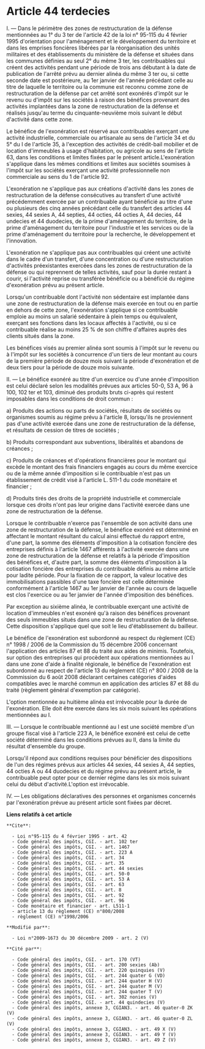 # Article 44 terdecies

I. ― Dans le périmètre des zones de restructuration de la défense mentionnées au 1° du 3 ter de l'article 42 de la loi n°
95-115 du 4 février 1995 d'orientation pour l'aménagement et le développement du territoire et dans les emprises foncières
libérées par la réorganisation des unités militaires et des établissements du ministère de la défense et situées dans les
communes définies au seul 2° du même 3 ter, les contribuables qui créent des activités pendant une période de trois ans
débutant à la date de publication de l'arrêté prévu au dernier alinéa du même 3 ter ou, si cette seconde date est
postérieure, au 1er janvier de l'année précédant celle au titre de laquelle le territoire ou la commune est reconnu comme
zone de restructuration de la défense par cet arrêté sont exonérés d'impôt sur le revenu ou d'impôt sur les sociétés à raison
des bénéfices provenant des activités implantées dans la zone de restructuration de la défense et réalisés jusqu'au terme du
cinquante-neuvième mois suivant le début d'activité dans cette zone. 

Le bénéfice de l'exonération est réservé aux contribuables exerçant une activité industrielle, commerciale ou artisanale au
sens de l'article 34 et du 5° du I de l'article 35, à l'exception des activités de crédit-bail mobilier et de location
d'immeubles à usage d'habitation, ou agricole au sens de l'article 63, dans les conditions et limites fixées par le présent
article.L'exonération s'applique dans les mêmes conditions et limites aux sociétés soumises à l'impôt sur les sociétés
exerçant une activité professionnelle non commerciale au sens du 1 de l'article 92.

L'exonération ne s'applique pas aux créations d'activité dans les zones de restructuration de la défense consécutives au
transfert d'une activité précédemment exercée par un contribuable ayant bénéficié au titre d'une ou plusieurs des cinq années
précédant celle du transfert des articles 44 sexies, 44 sexies A, 44 septies, 44 octies, 44 octies A, 44 decies, 44 undecies
et 44 duodecies, de la prime d'aménagement du territoire, de la prime d'aménagement du territoire pour l'industrie et les
services ou de la prime d'aménagement du territoire pour la recherche, le développement et l'innovation.

L'exonération ne s'applique pas aux contribuables qui créent une activité dans le cadre d'un transfert, d'une concentration
ou d'une restructuration d'activités préexistantes exercées dans les zones de restructuration de la défense ou qui reprennent
de telles activités, sauf pour la durée restant à courir, si l'activité reprise ou transférée bénéficie ou a bénéficié du
régime d'exonération prévu au présent article. 

Lorsqu'un contribuable dont l'activité non sédentaire est implantée dans une zone de restructuration de la défense mais
exercée en tout ou en partie en dehors de cette zone, l'exonération s'applique si ce contribuable emploie au moins un salarié
sédentaire à plein temps ou équivalent, exerçant ses fonctions dans les locaux affectés à l'activité, ou si ce contribuable
réalise au moins 25 % de son chiffre d'affaires auprès des clients situés dans la zone. 

Les bénéfices visés au premier alinéa sont soumis à l'impôt sur le revenu ou à l'impôt sur les sociétés à concurrence d'un
tiers de leur montant au cours de la première période de douze mois suivant la période d'exonération et de deux tiers pour la
période de douze mois suivante. 

II. ― Le bénéfice exonéré au titre d'un exercice ou d'une année d'imposition est celui déclaré selon les modalités prévues
aux articles 50-0, 53 A, 96 à 100, 102 ter et 103, diminué des produits bruts ci-après qui restent imposables dans les
conditions de droit commun : 

a) Produits des actions ou parts de sociétés, résultats de sociétés ou organismes soumis au régime prévu à l'article 8,
lorsqu'ils ne proviennent pas d'une activité exercée dans une zone de restructuration de la défense, et résultats de cession
de titres de sociétés ; 

b) Produits correspondant aux subventions, libéralités et abandons de créances ; 

c) Produits de créances et d'opérations financières pour le montant qui excède le montant des frais financiers engagés au
cours du même exercice ou de la même année d'imposition si le contribuable n'est pas un établissement de crédit visé à
l'article L. 511-1 du code monétaire et financier ; 

d) Produits tirés des droits de la propriété industrielle et commerciale lorsque ces droits n'ont pas leur origine dans
l'activité exercée dans une zone de restructuration de la défense. 

Lorsque le contribuable n'exerce pas l'ensemble de son activité dans une zone de restructuration de la défense, le bénéfice
exonéré est déterminé en affectant le montant résultant du calcul ainsi effectué du rapport entre, d'une part, la somme des
éléments d'imposition à la cotisation foncière des entreprises définis à l'article 1467              afférents à l'activité
exercée dans une zone de restructuration de la défense et relatifs à la période d'imposition des bénéfices et, d'autre part,
la somme des éléments d'imposition à la cotisation foncière des entreprises du contribuable définis au même article pour
ladite période. Pour la fixation de ce rapport, la valeur locative des immobilisations passibles d'une taxe foncière est
celle déterminée conformément à l'article 1467 au 1er janvier de l'année au cours de laquelle est clos l'exercice ou au 1er
janvier de l'année d'imposition des bénéfices. 

Par exception au sixième alinéa, le contribuable exerçant une activité de location d'immeubles n'est exonéré qu'à raison des
bénéfices provenant des seuls immeubles situés dans une zone de restructuration de la défense. Cette disposition s'applique
quel que soit le lieu d'établissement du bailleur. 

Le bénéfice de l'exonération est subordonné au respect du règlement (CE) n° 1998 / 2006 de la Commission du 15 décembre 2006
concernant l'application des articles 87 et 88 du traité aux aides de minimis. Toutefois, sur option des entreprises qui
procèdent aux opérations mentionnées au I dans une zone d'aide à finalité régionale, le bénéfice de l'exonération est
subordonné au respect de l'article 13 du règlement (CE) n° 800 / 2008 de la Commission du 6 août 2008 déclarant certaines
catégories d'aides compatibles avec le marché commun en application des articles 87 et 88 du traité (règlement général
d'exemption par catégorie).

L'option mentionnée au huitième alinéa est irrévocable pour la durée de l'exonération. Elle doit être exercée dans les six
mois suivant les opérations mentionnées au I. 

III. ― Lorsque le contribuable mentionné au I est une société membre d'un groupe fiscal visé à l'article 223 A, le bénéfice
exonéré est celui de cette société déterminé dans les conditions prévues au II, dans la limite du résultat d'ensemble du
groupe. 

Lorsqu'il répond aux conditions requises pour bénéficier des dispositions de l'un des régimes prévus aux articles 44 sexies,
44 sexies A, 44 septies, 44 octies A ou 44 duodecies et du régime prévu au présent article, le contribuable peut opter pour
ce dernier régime dans les six mois suivant celui du début d'activité.L'option est irrévocable. 

IV. ― Les obligations déclaratives des personnes et organismes concernés par l'exonération prévue au présent article sont
fixées par décret.

**Liens relatifs à cet article**

	**Cite**:

	  - Loi n°95-115 du 4 février 1995 - art. 42
	  - Code général des impôts, CGI. - art. 102 ter
	  - Code général des impôts, CGI. - art. 1467
	  - Code général des impôts, CGI. - art. 223 A
	  - Code général des impôts, CGI. - art. 34
	  - Code général des impôts, CGI. - art. 35
	  - Code général des impôts, CGI. - art. 44 sexies
	  - Code général des impôts, CGI. - art. 50-0
	  - Code général des impôts, CGI. - art. 53 A
	  - Code général des impôts, CGI. - art. 63
	  - Code général des impôts, CGI. - art. 8
	  - Code général des impôts, CGI. - art. 92
	  - Code général des impôts, CGI. - art. 96
	  - Code monétaire et financier - art. L511-1
	  - article 13 du règlement (CE) n°800/2008
	  - règlement (CE) n°1998/2006

	**Modifié par**:

	  - Loi n°2009-1673 du 30 décembre 2009 - art. 2 (V)

	**Cité par**:

	  - Code général des impôts, CGI. - art. 170 (VT)
	  - Code général des impôts, CGI. - art. 200 sexies (Ab)
	  - Code général des impôts, CGI. - art. 220 quinquies (V)
	  - Code général des impôts, CGI. - art. 244 quater G (VD)
	  - Code général des impôts, CGI. - art. 244 quater H (V)
	  - Code général des impôts, CGI. - art. 244 quater M (V)
	  - Code général des impôts, CGI. - art. 244 quater T (V)
	  - Code général des impôts, CGI. - art. 302 nonies (V)
	  - Code général des impôts, CGI. - art. 44 quindecies (V)
	  - Code général des impôts, annexe 3, CGIAN3. - art. 46 quater-0 ZK (V)
	  - Code général des impôts, annexe 3, CGIAN3. - art. 46 quater-0 ZL (V)
	  - Code général des impôts, annexe 3, CGIAN3. - art. 49 X (V)
	  - Code général des impôts, annexe 3, CGIAN3. - art. 49 Y (V)
	  - Code général des impôts, annexe 3, CGIAN3. - art. 49 Z (V)
